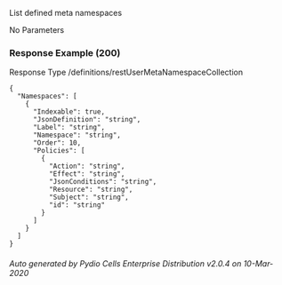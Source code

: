 






 
List defined meta namespaces  


No Parameters



### Response Example (200)
Response Type /definitions/restUserMetaNamespaceCollection

```
{
  "Namespaces": [
    {
      "Indexable": true,
      "JsonDefinition": "string",
      "Label": "string",
      "Namespace": "string",
      "Order": 10,
      "Policies": [
        {
          "Action": "string",
          "Effect": "string",
          "JsonConditions": "string",
          "Resource": "string",
          "Subject": "string",
          "id": "string"
        }
      ]
    }
  ]
}
```




###### Auto generated by Pydio Cells Enterprise Distribution v2.0.4 on 10-Mar-2020
